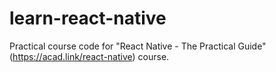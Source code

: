# learn-react-native
Practical course code for "React Native - The Practical Guide" (https://acad.link/react-native) course.
